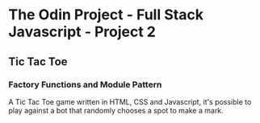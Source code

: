 # The Odin Project - Full Stack Javascript - Project 2
## Tic Tac Toe
### Factory Functions and Module Pattern

A Tic Tac Toe game written in HTML, CSS and Javascript, it's possible to play against a bot that randomly chooses a spot to make a mark.
